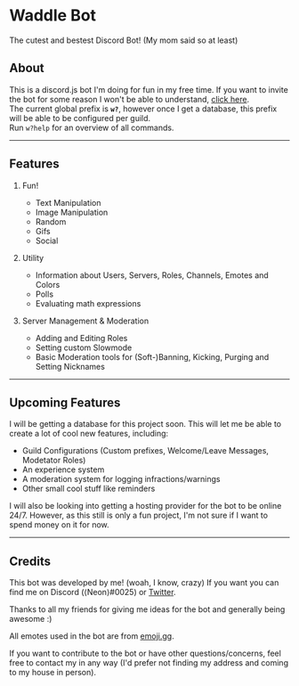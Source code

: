 # Waddle Bot

The cutest and bestest Discord Bot! (My mom said so at least)

## About

This is a discord.js bot I'm doing for fun in my free time. If you want to invite the bot for some reason I won't be able to understand, [click here](https://discord.com/oauth2/authorize?client_id=723224456671002674&scope=bot&permissions=8 "Waddle Bot Invite").  
The current global prefix is **`w?`**, however once I get a database, this prefix will be able to be configured per guild.  
Run `w?help` for an overview of all commands.

---

## Features

1. Fun!

    - Text Manipulation
    - Image Manipulation
    - Random
    - Gifs
    - Social

1. Utility

    - Information about Users, Servers, Roles, Channels, Emotes and Colors
    - Polls
    - Evaluating math expressions

1. Server Management & Moderation

    - Adding and Editing Roles
    - Setting custom Slowmode
    - Basic Moderation tools for (Soft-)Banning, Kicking, Purging and Setting Nicknames

---

## Upcoming Features

I will be getting a database for this project soon. This will let me be able to create a lot of cool new features, including:

-   Guild Configurations (Custom prefixes, Welcome/Leave Messages, Modetator Roles)
-   An experience system
-   A moderation system for logging infractions/warnings
-   Other small cool stuff like reminders

I will also be looking into getting a hosting provider for the bot to be online 24/7. However, as this still is only a fun project, I'm not sure if I want to spend money on it for now.

---

## Credits

This bot was developed by me! (woah, I know, crazy) If you want you can find me on Discord (⟨Neon⟩#0025) or [Twitter](https://twitter.com/BaumianerNiklas "BaumianerNiklas on Twitter").

Thanks to all my friends for giving me ideas for the bot and generally being awesome :)

All emotes used in the bot are from [emoji.gg](https://emoji.gg).

If you want to contribute to the bot or have other questions/concerns, feel free to contact my in any way (I'd prefer not finding my address and coming to my house in person).
